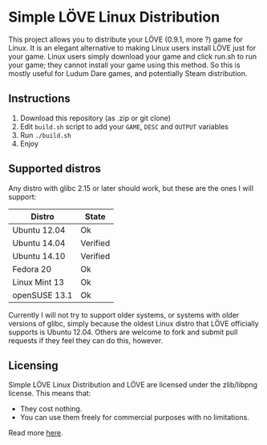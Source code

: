 # Simple LÖVE Linux Distribution

This project allows you to distribute your LÖVE (0.9.1, more ?) game for Linux. It is an elegant alternative to making Linux users install LÖVE just for your game. Linux users simply download your game and click run.sh to run your game; they cannot install your game using this method. So this is mostly useful for Ludum Dare games, and potentially Steam distribution.

## Instructions

1. Download this repository (as .zip or git clone)
2. Edit `build.sh` script to add your `GAME`, `DESC` and `OUTPUT` variables
3. Run `./build.sh`
4. Enjoy

## Supported distros

Any distro with glibc 2.15 or later should work, but these are the ones I will support:

Distro        | State
--------------|---------
Ubuntu 12.04  | Ok
Ubuntu 14.04  | Verified
Ubuntu 14.10  | Verified
Fedora 20     | Ok
Linux Mint 13 | Ok
openSUSE 13.1 | Ok

Currently I will not try to support older systems, or systems with older versions of glibc, simply because the oldest Linux distro that LÖVE officially supports is Ubuntu 12.04. Others are welcome to fork and submit pull requests if they feel they can do this, however.

## Licensing

Simple LÖVE Linux Distribution and LÖVE are licensed under the zlib/libpng license. This means that:

* They cost nothing.
* You can use them freely for commercial purposes with no limitations.

Read more [here](http://opensource.org/licenses/Zlib).
